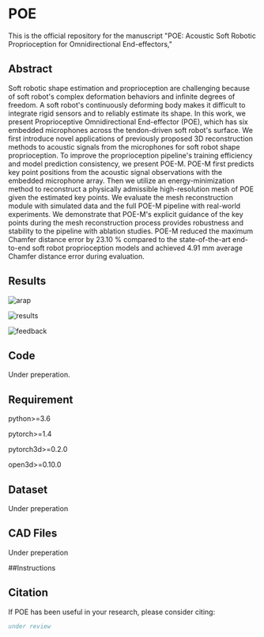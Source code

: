 # POE
This is the official repository for the manuscript "POE: Acoustic Soft Robotic Proprioception for Omnidirectional End-effectors," 

## Abstract
Soft robotic shape estimation and proprioception are challenging because of soft robot's complex deformation behaviors and infinite degrees of freedom. A soft robot's continuously deforming body makes it difficult to integrate rigid sensors and to reliably estimate its shape. In this work, we present Proprioceptive Omnidirectional End-effector (POE), which has six embedded microphones across the tendon-driven soft robot's surface. We first introduce novel applications of previously proposed 3D reconstruction methods to acoustic signals from the microphones for soft robot shape proprioception. To improve the proprioception pipeline's training efficiency and model prediction consistency, we present POE-M. POE-M first predicts key point positions from the acoustic signal observations with the embedded microphone array. Then we utilize an energy-minimization method to reconstruct a physically admissible high-resolution mesh of POE given the estimated key points. We evaluate the mesh reconstruction module with simulated data and the full POE-M pipeline with real-world experiments. We demonstrate that POE-M's explicit guidance of the key points during the mesh reconstruction process provides robustness and stability to the pipeline with ablation studies. POE-M reduced the maximum Chamfer distance error by 23.10 $\%$ compared to the state-of-the-art end-to-end soft robot proprioception models and achieved 4.91 mm average Chamfer distance error during evaluation. 

## Results

![arap](https://github.com/uksangyoo/POE/assets/11741608/d9dfec21-6bf1-4942-9451-a326bc19649b)

![results](https://github.com/uksangyoo/POE/assets/11741608/ea0872d6-5fcf-4b1b-9d30-138d8a0a6c59)

![feedback](https://github.com/uksangyoo/POE/assets/11741608/e718f8ea-85dd-4dfe-a1bd-1a551b7119dc)

## Code
Under preperation.

## Requirement

python>=3.6

pytorch>=1.4

pytorch3d>=0.2.0

open3d>=0.10.0


## Dataset
Under preperation

## CAD Files
Under preperation

##Instructions


## Citation
If POE has been useful in your research, please consider citing:
```BibTex
under review
```
